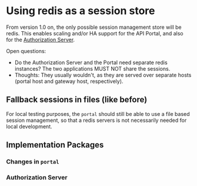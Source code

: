# Using redis as a session store

From version 1.0 on, the only possible session management store will be redis. This enables scaling and/or HA support for the API Portal, and also for the [Authorization Server](oauth2-support.md).

Open questions:

* Do the Authorization Server and the Portal need separate redis instances? The two applications MUST NOT share the sessions.
* Thoughts: They usually wouldn't, as they are served over separate hosts (portal host and gateway host, respectively).

## Fallback sessions in files (like before)

For local testing purposes, the `portal` should still be able to use a file based session management, so that a redis servers is not necessarily needed for local development.

## Implementation Packages

### Changes in `portal`

### Authorization Server
